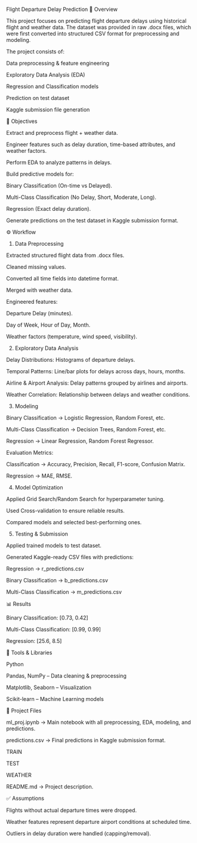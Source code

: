Flight Departure Delay Prediction
📌 Overview

This project focuses on predicting flight departure delays using historical flight and weather data.
The dataset was provided in raw .docx files, which were first converted into structured CSV format for preprocessing and modeling.

The project consists of:

Data preprocessing & feature engineering

Exploratory Data Analysis (EDA)

Regression and Classification models

Prediction on test dataset

Kaggle submission file generation

🎯 Objectives

Extract and preprocess flight + weather data.

Engineer features such as delay duration, time-based attributes, and weather factors.

Perform EDA to analyze patterns in delays.

Build predictive models for:

Binary Classification (On-time vs Delayed).

Multi-Class Classification (No Delay, Short, Moderate, Long).

Regression (Exact delay duration).

Generate predictions on the test dataset in Kaggle submission format.

⚙️ Workflow
1. Data Preprocessing

Extracted structured flight data from .docx files.

Cleaned missing values.

Converted all time fields into datetime format.

Merged with weather data.

Engineered features:

Departure Delay (minutes).

Day of Week, Hour of Day, Month.

Weather factors (temperature, wind speed, visibility).

2. Exploratory Data Analysis

Delay Distributions: Histograms of departure delays.

Temporal Patterns: Line/bar plots for delays across days, hours, months.

Airline & Airport Analysis: Delay patterns grouped by airlines and airports.

Weather Correlation: Relationship between delays and weather conditions.

3. Modeling

Binary Classification → Logistic Regression, Random Forest, etc.

Multi-Class Classification → Decision Trees, Random Forest, etc.

Regression → Linear Regression, Random Forest Regressor.

Evaluation Metrics:

Classification → Accuracy, Precision, Recall, F1-score, Confusion Matrix.

Regression → MAE, RMSE.

4. Model Optimization

Applied Grid Search/Random Search for hyperparameter tuning.

Used Cross-validation to ensure reliable results.

Compared models and selected best-performing ones.

5. Testing & Submission

Applied trained models to test dataset.

Generated Kaggle-ready CSV files with predictions:

Regression → r_predictions.csv

Binary Classification → b_predictions.csv

Multi-Class Classification → m_predictions.csv

📊 Results

Binary Classification: [0.73, 0.42]

Multi-Class Classification: [0.99, 0.99]

Regression: [25.6, 8.5]

🚀 Tools & Libraries

Python

Pandas, NumPy – Data cleaning & preprocessing

Matplotlib, Seaborn – Visualization

Scikit-learn – Machine Learning models

📁 Project Files

ml_proj.ipynb → Main notebook with all preprocessing, EDA, modeling, and predictions.

predictions.csv → Final predictions in Kaggle submission format.

TRAIN

TEST

WEATHER

README.md → Project description.

✅ Assumptions

Flights without actual departure times were dropped.

Weather features represent departure airport conditions at scheduled time.

Outliers in delay duration were handled (capping/removal).
